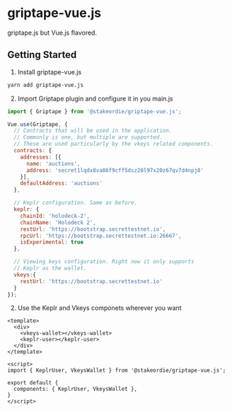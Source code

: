 # griptape-vue.js

griptape.js but Vue.js flavored.

## Getting Started

1. Install griptape-vue.js

```sh
yarn add griptape-vue.js
```

2. Import Griptape plugin and configure it in you main.js

```js
import { Griptape } from '@stakeordie/griptape-vue.js';

Vue.use(Griptape, {
  // Contracts that will be used in the application.
  // Commonly is one, but multiple are supported.
  // These are used particularly by the vkeys related components.
  contracts: {
    addresses: [{
      name: 'auctions',
      address: 'secret1lqdx8va86f9cff5dsz28l97x20z67qv7d4npj8'
    }],
    defaultAddress: 'auctions'
  },

  // Keplr configuration. Same as before.
  keplr: {
    chainId: 'holodeck-2',
    chainName: 'Holodeck 2',
    restUrl: 'https://bootstrap.secrettestnet.io',
    rpcUrl: 'https://bootstrap.secrettestnet.io:26667',
    isExperimental: true
  },

  // Viewing keys configuration. Right now it only supports
  // Keplr as the wallet.
  vkeys:{
    restUrl: 'https://bootstrap.secrettestnet.io'
  }
});
```

2. Use the Keplr and Vkeys componets wherever you want

```vue
<template>
  <div>
    <vkeys-wallet></vkeys-wallet>
    <keplr-user></keplr-user>
  </div>
</template>

<script>
import { KeplrUser, VkeysWallet } from '@stakeordie/griptape-vue.js';

export default {
  components: { KeplrUser, VkeysWallet },
}
</script>
```
